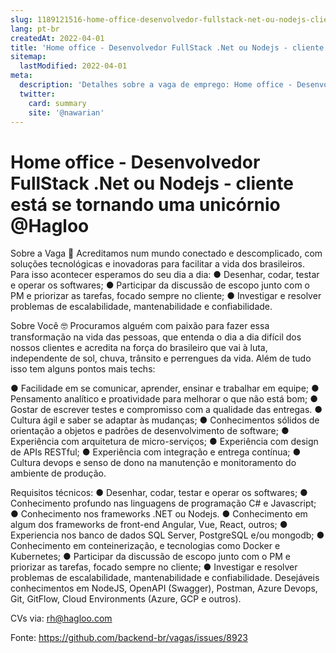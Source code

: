 ```yaml
---
slug: 1189121516-home-office-desenvolvedor-fullstack-net-ou-nodejs-cliente-esta-se-tornando-uma-unicornio-at-hagloo
lang: pt-br
createdAt: 2022-04-01
title: 'Home office - Desenvolvedor FullStack .Net ou Nodejs - cliente está se tornando uma unicórnio @Hagloo - Vaga de Emprego'
sitemap:
  lastModified: 2022-04-01
meta:
  description: 'Detalhes sobre a vaga de emprego: Home office - Desenvolvedor FullStack .Net ou Nodejs - cliente está se tornando uma unicórnio @Hagloo'
  twitter:
    card: summary
    site: '@nawarian'
---
```


# Home office - Desenvolvedor FullStack .Net ou Nodejs - cliente está se tornando uma unicórnio @Hagloo

Sobre a Vaga 📄
Acreditamos num mundo conectado e descomplicado, com soluções tecnológicas e inovadoras para facilitar a vida dos brasileiros. Para isso acontecer esperamos do seu dia a dia:
●	Desenhar, codar, testar e operar os softwares;
●	Participar da discussão de escopo junto com o PM e priorizar as tarefas, focado sempre no cliente;
●	Investigar e resolver problemas de escalabilidade, mantenabilidade e confiabilidade.

Sobre Você 🤓
Procuramos alguém com paixão para fazer essa transformação na vida das pessoas, que entenda o dia a dia difícil dos nossos clientes e acredita na força do brasileiro que vai à luta, independente de sol, chuva, trânsito e perrengues da vida. Além de tudo isso tem alguns pontos mais techs:

●	Facilidade em se comunicar, aprender, ensinar e trabalhar em equipe;
●	Pensamento analítico e proatividade para melhorar o que não está bom;
●	Gostar de escrever testes e compromisso com a qualidade das entregas.
●	Cultura ágil e saber se adaptar às mudanças;
●	Conhecimentos sólidos de orientação a objetos e padrões de desenvolvimento de software;
●	Experiência com arquitetura de micro-serviços;
●	Experiência com design de APIs RESTful;
●	Experiência com integração e entrega contínua;
●	Cultura devops e senso de dono na manutenção e monitoramento do ambiente de produção.

Requisitos técnicos:
●	Desenhar, codar, testar e operar os softwares;
●	Conhecimento profundo nas linguagens de programação C# e Javascript;
●	Conhecimento nos frameworks .NET ou Nodejs.
●	Conhecimento em algum dos frameworks de front-end Angular, Vue, React, outros;
●	Experiencia nos banco de dados SQL Server, PostgreSQL e/ou mongodb;
●	Conhecimento em conteinerização, e tecnologias como Docker e Kubernetes;
●	Participar da discussão de escopo junto com o PM e priorizar as tarefas, focado sempre no cliente;
●	Investigar e resolver problemas de escalabilidade, mantenabilidade e confiabilidade.
Desejáveis conhecimentos em NodeJS, OpenAPI (Swagger), Postman, Azure Devops, Git, GitFlow, Cloud Environments (Azure, GCP e outros).

CVs via: rh@hagloo.com

Fonte: https://github.com/backend-br/vagas/issues/8923